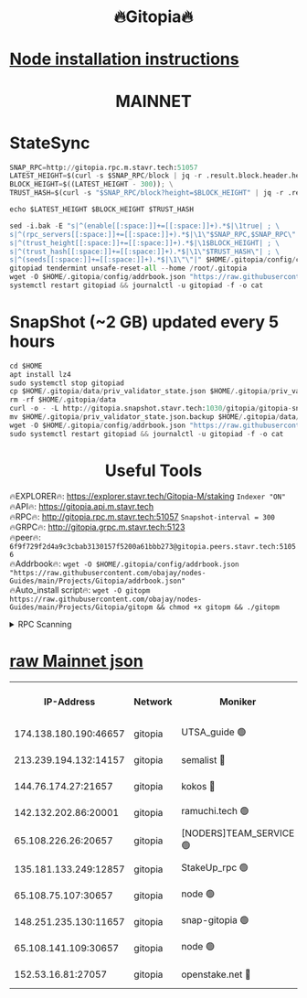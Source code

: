 <h1 align="center"> 🔥Gitopia🔥</h1>

[Node installation instructions](https://github.com/obajay/nodes-Guides/tree/main/Projects/Gitopia)
=

<h1 align="center"> MAINNET</h1>

# StateSync
```python
SNAP_RPC=http://gitopia.rpc.m.stavr.tech:51057
LATEST_HEIGHT=$(curl -s $SNAP_RPC/block | jq -r .result.block.header.height); \
BLOCK_HEIGHT=$((LATEST_HEIGHT - 300)); \
TRUST_HASH=$(curl -s "$SNAP_RPC/block?height=$BLOCK_HEIGHT" | jq -r .result.block_id.hash)

echo $LATEST_HEIGHT $BLOCK_HEIGHT $TRUST_HASH

sed -i.bak -E "s|^(enable[[:space:]]+=[[:space:]]+).*$|\1true| ; \
s|^(rpc_servers[[:space:]]+=[[:space:]]+).*$|\1\"$SNAP_RPC,$SNAP_RPC\"| ; \
s|^(trust_height[[:space:]]+=[[:space:]]+).*$|\1$BLOCK_HEIGHT| ; \
s|^(trust_hash[[:space:]]+=[[:space:]]+).*$|\1\"$TRUST_HASH\"| ; \
s|^(seeds[[:space:]]+=[[:space:]]+).*$|\1\"\"|" $HOME/.gitopia/config/config.toml
gitopiad tendermint unsafe-reset-all --home /root/.gitopia
wget -O $HOME/.gitopia/config/addrbook.json "https://raw.githubusercontent.com/obajay/nodes-Guides/main/Projects/Gitopia/addrbook.json"
systemctl restart gitopiad && journalctl -u gitopiad -f -o cat
```
# SnapShot (~2 GB) updated every 5 hours
```python
cd $HOME
apt install lz4
sudo systemctl stop gitopiad
cp $HOME/.gitopia/data/priv_validator_state.json $HOME/.gitopia/priv_validator_state.json.backup
rm -rf $HOME/.gitopia/data
curl -o - -L http://gitopia.snapshot.stavr.tech:1030/gitopia/gitopia-snap.tar.lz4 | lz4 -c -d - | tar -x -C $HOME/.gitopia --strip-components 2
mv $HOME/.gitopia/priv_validator_state.json.backup $HOME/.gitopia/data/priv_validator_state.json
wget -O $HOME/.gitopia/config/addrbook.json "https://raw.githubusercontent.com/obajay/nodes-Guides/main/Projects/Gitopia/addrbook.json"
sudo systemctl restart gitopiad && journalctl -u gitopiad -f -o cat
```
 <h1 align="center"> Useful Tools</h1>

🔥EXPLORER🔥:      https://explorer.stavr.tech/Gitopia-M/staking  `Indexer "ON"` \
🔥API🔥: 			 		 https://gitopia.api.m.stavr.tech \
🔥RPC🔥:           http://gitopia.rpc.m.stavr.tech:51057              `Snapshot-interval = 300` \
🔥GRPC🔥:          http://gitopia.grpc.m.stavr.tech:5123 \
🔥peer🔥:					 `6f9f729f2d4a9c3cbab3130157f5200a61bbb273@gitopia.peers.stavr.tech:51056` \
🔥Addrbook🔥:    ```wget -O $HOME/.gitopia/config/addrbook.json "https://raw.githubusercontent.com/obajay/nodes-Guides/main/Projects/Gitopia/addrbook.json"``` \
🔥Auto_install script🔥: ```wget -O gitopm https://raw.githubusercontent.com/obajay/nodes-Guides/main/Projects/Gitopia/gitopm && chmod +x gitopm && ./gitopm```


<details>
<summary>RPC Scanning</summary>

<h2 align="center"> We scan nodes in real time every 4 hours. And we provide the final result of RPC endpoints.
We cannot influence the operation of these nodes in any way. </h2>


```python
If Voting Power is higher than 0 --> then the Node is a validator of the network and may be subject to attack and be a potential threat to the chain.
```
```python
We marked such validators with a red symbol
```

</details>

[raw Mainnet json](https://rpc-check.gitopm.stavr.tech/gitopm/rpc-gitopm-result.json)
=

<table><tr><th>IP-Address</th><th>Network</th><th>Moniker</th><th>Latest Block Height</th><th>Earliest Block Height</th><th>Catching Up</th><th>Tx Index</th><th>Voting Power</th><th>Scan Time</th></tr><tr><td>174.138.180.190:46657</td><td>gitopia</td><td>UTSA_guide 🟢</td><td>10803861</td><td>6071990</td><td>False</td><td>on</td><td>0</td><td>2023-12-17T18:15:19.941463782UTC</td></tr><tr><td>213.239.194.132:14157</td><td>gitopia</td><td>semalist 🔴</td><td>10803871</td><td>6071990</td><td>False</td><td>off</td><td>429594</td><td>2023-12-17T18:15:36.607178392UTC</td></tr><tr><td>144.76.174.27:21657</td><td>gitopia</td><td>kokos 🔴</td><td>10803881</td><td>6071990</td><td>False</td><td>off</td><td>936373</td><td>2023-12-17T18:15:52.480441373UTC</td></tr><tr><td>142.132.202.86:20001</td><td>gitopia</td><td>ramuchi.tech 🟢</td><td>10803879</td><td>6548337</td><td>False</td><td>on</td><td>0</td><td>2023-12-17T18:15:49.771941782UTC</td></tr><tr><td>65.108.226.26:20657</td><td>gitopia</td><td>[NODERS]TEAM_SERVICE 🟢</td><td>10803892</td><td>6846001</td><td>False</td><td>on</td><td>0</td><td>2023-12-17T18:16:11.624229447UTC</td></tr><tr><td>135.181.133.249:12857</td><td>gitopia</td><td>StakeUp_rpc 🟢</td><td>10803880</td><td>8010001</td><td>False</td><td>on</td><td>0</td><td>2023-12-17T18:15:50.107384147UTC</td></tr><tr><td>65.108.75.107:30657</td><td>gitopia</td><td>node 🟢</td><td>10803886</td><td>8802845</td><td>False</td><td>on</td><td>0</td><td>2023-12-17T18:16:03.093346563UTC</td></tr><tr><td>148.251.235.130:11657</td><td>gitopia</td><td>snap-gitopia 🟢</td><td>10803878</td><td>9516001</td><td>False</td><td>on</td><td>0</td><td>2023-12-17T18:15:47.465260360UTC</td></tr><tr><td>65.108.141.109:30657</td><td>gitopia</td><td>node 🟢</td><td>10803878</td><td>10145845</td><td>False</td><td>on</td><td>0</td><td>2023-12-17T18:15:47.177342541UTC</td></tr><tr><td>152.53.16.81:27057</td><td>gitopia</td><td>openstake.net 🔴</td><td>10803855</td><td>10455001</td><td>False</td><td>off</td><td>5845</td><td>2023-12-17T18:15:09.116700050UTC</td></tr></table>
